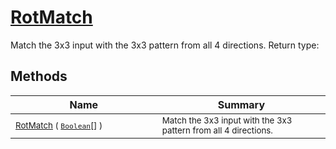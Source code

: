 # [RotMatch](./PatternMatching3x3-100664166.md)

Match the 3x3 input with the 3x3 pattern from all 4 directions.
Return type:
## Methods

| Name | Summary | 
| --- | --- | 
| <sub>[RotMatch](./PatternMatching3x3-100664166.md) ( [`Boolean`](https://docs.microsoft.com/en-us/dotnet/api/System.Boolean)[] )</sub><img width=200/>| <sub>Match the 3x3 input with the 3x3 pattern from all 4 directions.</sub>| <br>


